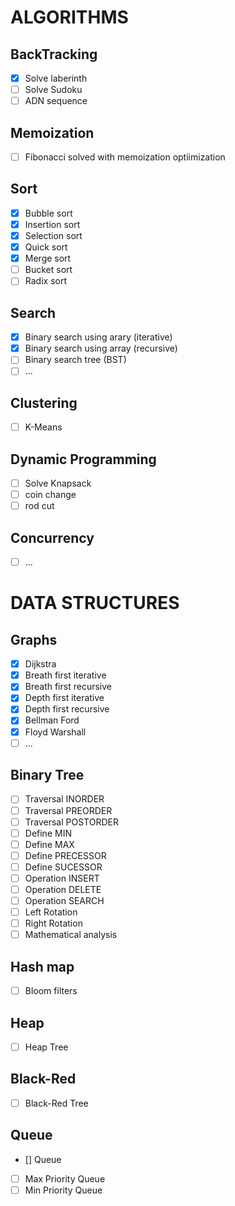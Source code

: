 # ALGORITHMS
## BackTracking
- [x] Solve laberinth
- [ ] Solve Sudoku
- [ ] ADN sequence

## Memoization
- [ ] Fibonacci solved with memoization optiimization

## Sort
- [x] Bubble sort
- [x] Insertion sort
- [x] Selection sort
- [x] Quick sort
- [x] Merge sort
- [ ] Bucket sort
- [ ] Radix sort

## Search
- [x] Binary search using arary (iterative)
- [x] Binary search using array (recursive)
- [ ] Binary search tree (BST)
- [ ] ...

## Clustering
- [ ] K-Means

## Dynamic Programming
- [ ] Solve Knapsack
- [ ] coin change
- [ ] rod cut

## Concurrency
- [ ] ...

# DATA STRUCTURES

## Graphs
- [X] Dijkstra
- [X] Breath first iterative
- [X] Breath first recursive
- [X] Depth first iterative
- [X] Depth first recursive
- [X] Bellman Ford
- [X] Floyd Warshall
- [ ] ...

## Binary Tree
- [ ] Traversal INORDER
- [ ] Traversal PREORDER
- [ ] Traversal POSTORDER
- [ ] Define MIN
- [ ] Define MAX
- [ ] Define PRECESSOR
- [ ] Define SUCESSOR
- [ ] Operation INSERT
- [ ] Operation DELETE
- [ ] Operation SEARCH
- [ ] Left Rotation
- [ ] Right Rotation
- [ ] Mathematical analysis

## Hash map
- [ ] Bloom filters

## Heap
- [ ] Heap Tree

## Black-Red
- [ ] Black-Red Tree

## Queue
- [] Queue
- [ ] Max Priority Queue
- [ ] Min Priority Queue